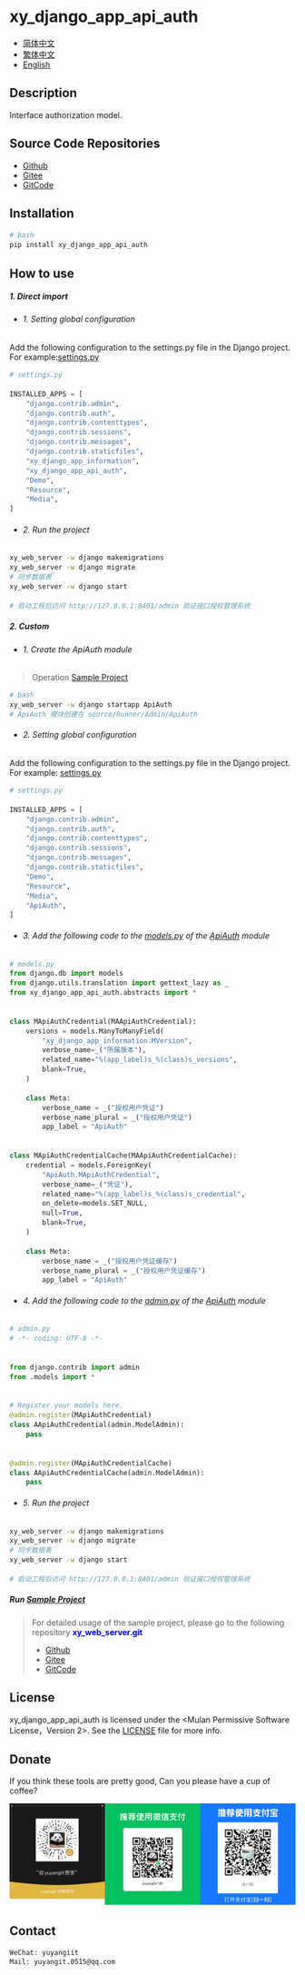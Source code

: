 <!--
 * @Author: 余洋 yuyangit.0515@qq.com
 * @Date: 2024-10-18 13:02:22
 * @LastEditors: 余洋 yuyangit.0515@qq.com
 * @LastEditTime: 2024-10-23 20:52:22
 * @FilePath: /xy_django_app_api_auth/readme/README_en.md
 * @Description: 这是默认设置,请设置`customMade`, 打开koroFileHeader查看配置 进行设置: https://github.com/OBKoro1/koro1FileHeader/wiki/%E9%85%8D%E7%BD%AE
-->
# xy_django_app_api_auth

- [简体中文](README_zh_CN.md)
- [繁体中文](README_zh_TW.md)
- [English](README_en.md)

## Description

Interface authorization model.

## Source Code Repositories

- <a href="https://github.com/xy-django-app/xy_django_app_api_auth.git" target="_blank">Github</a>  
- <a href="https://gitee.com/xy-opensource/xy_django_app_api_auth.git" target="_blank">Gitee</a>  
- <a href="https://gitcode.com/xy-opensource/xy_django_app_api_auth.git" target="_blank">GitCode</a>  

## Installation

```bash
# bash
pip install xy_django_app_api_auth
```

## How to use


##### 1. Direct import

- ###### 1. Setting global configuration

Add the following configuration to the settings.py file in the Django project.  
For example:[settings.py](../samples/xy_web_server_demo/source/Runner/Admin/xy_web_server_demo/settings.py)

```python
# settings.py

INSTALLED_APPS = [
    "django.contrib.admin",
    "django.contrib.auth",
    "django.contrib.contenttypes",
    "django.contrib.sessions",
    "django.contrib.messages",
    "django.contrib.staticfiles",
    "xy_django_app_information",
    "xy_django_app_api_auth",
    "Demo",
    "Resource",
    "Media",
]

```

- ###### 2. Run the project

```bash
xy_web_server -w django makemigrations
xy_web_server -w django migrate
# 同步数据表
xy_web_server -w django start

# 启动工程后访问 http://127.0.0.1:8401/admin 验证接口授权管理系统
```

##### 2. Custom

- ###### 1. Create the ApiAuth module

> Operation [Sample Project](../samples/xy_web_server_demo/)

```bash
# bash
xy_web_server -w django startapp ApiAuth
# ApiAuth 模块创建在 source/Runner/Admin/ApiAuth 
```

- ###### 2. Setting global configuration

Add the following configuration to the settings.py file in the Django project.  
For example: [settings.py](../samples/xy_web_server_demo/source/Runner/Admin/xy_web_server_demo/settings.py)

```python
# settings.py

INSTALLED_APPS = [
    "django.contrib.admin",
    "django.contrib.auth",
    "django.contrib.contenttypes",
    "django.contrib.sessions",
    "django.contrib.messages",
    "django.contrib.staticfiles",
    "Demo",
    "Resource",
    "Media",
    "ApiAuth",
]

```

- ###### 3. Add the following code to the [models.py](../samples/xy_web_server_demo/source/Runner/Admin/ApiAuth/models.py) of the  [ApiAuth](../samples/xy_web_server_demo/source/Runner/Admin/ApiAuth) module

```python
# models.py
from django.db import models
from django.utils.translation import gettext_lazy as _
from xy_django_app_api_auth.abstracts import *


class MApiAuthCredential(MAApiAuthCredential):
    versions = models.ManyToManyField(
        "xy_django_app_information.MVersion",
        verbose_name=_("所属版本"),
        related_name="%(app_label)s_%(class)s_versions",
        blank=True,
    )

    class Meta:
        verbose_name = _("授权用户凭证")
        verbose_name_plural = _("授权用户凭证")
        app_label = "ApiAuth"


class MApiAuthCredentialCache(MAApiAuthCredentialCache):
    credential = models.ForeignKey(
        "ApiAuth.MApiAuthCredential",
        verbose_name=_("凭证"),
        related_name="%(app_label)s_%(class)s_credential",
        on_delete=models.SET_NULL,
        null=True,
        blank=True,
    )

    class Meta:
        verbose_name = _("授权用户凭证缓存")
        verbose_name_plural = _("授权用户凭证缓存")
        app_label = "ApiAuth"

```

- ###### 4. Add the following code to the [admin.py](../samples/xy_web_server_demo/source/Runner/Admin/ApiAuth/admin.py) of the [ApiAuth](../samples/xy_web_server_demo/source/Runner/Admin/ApiAuth) module

```python
# admin.py
# -*- coding: UTF-8 -*-


from django.contrib import admin
from .models import *


# Register your models here.
@admin.register(MApiAuthCredential)
class AApiAuthCredential(admin.ModelAdmin):
    pass


@admin.register(MApiAuthCredentialCache)
class AApiAuthCredentialCache(admin.ModelAdmin):
    pass

```

- ###### 5. Run the project

```bash
xy_web_server -w django makemigrations
xy_web_server -w django migrate
# 同步数据表
xy_web_server -w django start

# 启动工程后访问 http://127.0.0.1:8401/admin 验证接口授权管理系统
```

##### Run [Sample Project](../samples/xy_web_server_demo)

> For detailed usage of the sample project, please go to the following repository <b style="color: blue">xy_web_server.git</b> 
> - <a href="https://github.com/xy-web-service/xy_web_server.git" target="_blank">Github</a>  
> - <a href="https://gitee.com/xy-opensource/xy_web_server.git" target="_blank">Gitee</a>
> - <a href="https://gitcode.com/xy-opensource/xy_web_server.git" target="_blank">GitCode</a>  


## License
xy_django_app_api_auth is licensed under the <Mulan Permissive Software License，Version 2>. See the [LICENSE](../LICENSE) file for more info.

## Donate

If you think these tools are pretty good, Can you please have a cup of coffee?  

![Pay-Total](./Pay-Total.png)  


## Contact

```
WeChat: yuyangiit
Mail: yuyangit.0515@qq.com
```